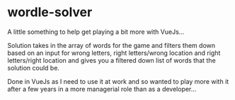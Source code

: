 # wordle-solver
A little something to help get playing a bit more with VueJs...

Solution takes in the array of words for the game and filters them down based on an input for wrong letters, right letters/wrong location and right letters/right location and gives you a filtered down list of words that the solution could be.

Done in VueJs as I need to use it at work and so wanted to play more with it after a few years in a more managerial role than as a developer...
